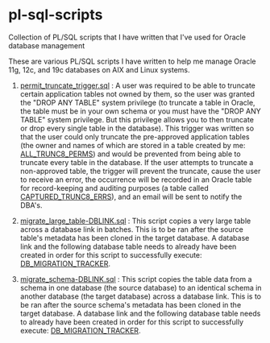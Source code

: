 # pl-sql-scripts
Collection of PL/SQL scripts that I have written that I've used for Oracle database management 

These are various PL/SQL scripts I have written to help me manage Oracle 11g, 12c, and 19c databases on AIX and Linux systems.

1. [permit_truncate_trigger.sql](/triggers/permit_truncate_trigger/permit_truncate_trigger.sql) : A user was required to be able to truncate certain application tables not owned by them, so the user was granted the "DROP ANY TABLE" system privilege (to truncate a table in Oracle, the table must be in your own schema or you must have the "DROP ANY TABLE" system privilege. But this privilege allows you to then truncate or drop every single table in the database). This trigger was written so that the user could only truncate the pre-approved application tables (the owner and names of which are stored in a table created by me: [ALL_TRUNC8_PERMS](/triggers/permit_truncate_trigger/ALL_TRUNC8_PERMS.sql)) and would be prevented from being able to truncate every table in the database. If the user attempts to truncate a non-approved table, the trigger will prevent the truncate, cause the user to receive an error, the occurrence will be recorded in an Oracle table for record-keeping and auditing purposes (a table called [CAPTURED_TRUNC8_ERRS](/triggers/permit_truncate_trigger/CAPTURED_TRUNC8_ERRS.sql)), and an email will be sent to notify the DBA's.     

2. [migrate_large_table-DBLINK.sql](/scripts/migrations/migrate_large_table-DBLINK.sql) : This script copies a very large table across a database link in batches. This is to be ran after the source table's metadata has been cloned in the target database. A database link and the following database table needs to already have been created in order for this script to successfully execute: [DB_MIGRATION_TRACKER](/scripts/migrations/DB_MIGRATION_TRACKER.sql).

3. [migrate_schema-DBLINK.sql](/scripts/migrations/migrate_schema-DBLINK.sql) : This script copies the table data from a schema in one database (the source database) to an identical schema in another database (the target database) across a database link. This is to be ran after the source schema's metadata has been cloned in the target database. A database link and the following database table needs to already have been created in order for this script to successfully execute: [DB_MIGRATION_TRACKER](/scripts/migrations/DB_MIGRATION_TRACKER.sql).
